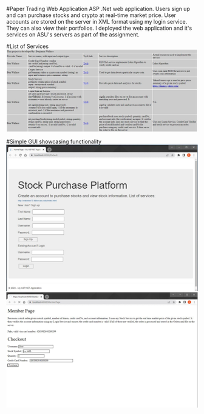#Paper Trading Web Application
ASP .Net web application. Users sign up and can purchase stocks and crypto at real-time market price. User accounts are stored on the server in XML format using my login service. They can also view their portfolios. I deployed the web application and it's services on ASU's servers as part of the assignment.

#List of Services
![pic1](https://github.com/benwallace5/PaperTradingASPNetWebApp/blob/main/Screenshots/Services.JPG)

#Simple GUI showcasing functionality
![pic1](https://github.com/benwallace5/PaperTradingASPNetWebApp/blob/main/Screenshots/login_page.JPG)
![pic1](https://github.com/benwallace5/PaperTradingASPNetWebApp/blob/main/Screenshots/member_page.JPG)

